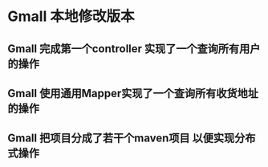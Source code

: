 # Gmall 本地修改版本
## Gmall 完成第一个controller 实现了一个查询所有用户的操作

## Gmall 使用通用Mapper实现了一个查询所有收货地址的操作
## Gmall 把项目分成了若干个maven项目 以便实现分布式操作